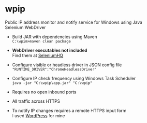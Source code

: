 # wpip
Public IP address monitor and notify service for Windows using Java Selenium WebDriver

* Build JAR with dependencies using Maven  
  `C:\wpim>maven clean package`

* __WebDriver executables not included__  
  Find them at [SeleniumHQ](https://www.seleniumhq.org/download/)

* Configure visible or headless driver in JSON config file  
  `"RUNTIME_DRIVER":"ChromeHeadlessDriver"`

* Configure IP check frequency using Windows Task Scheduler  
  `java -jar "C:\wpip\app.jar" "C:\wpip"`

* Requires no open inbound ports

* All traffic across HTTPS

* To notify IP changes requires a remote HTTPS input form  
  I used [WordPress](https://www.wordpress.com) for mine
